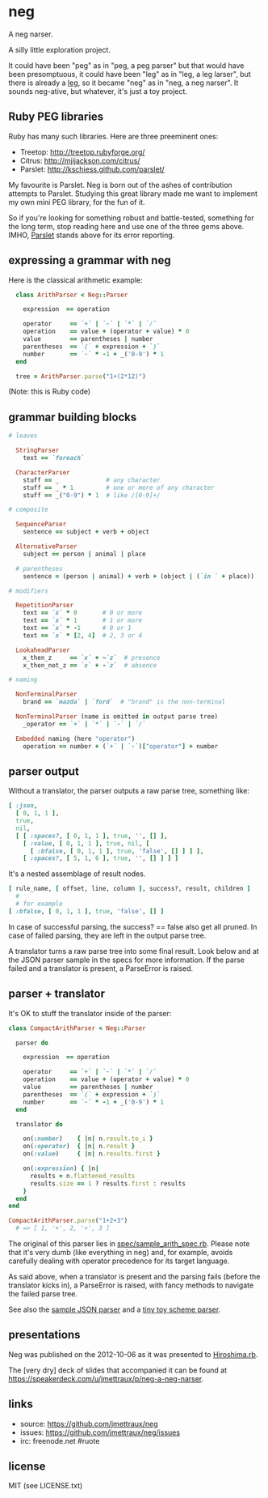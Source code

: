 # neg

A neg narser.

A silly little exploration project.

It could have been "peg" as in "peg, a peg parser" but that would have been presomptuous, it could have been "leg" as in "leg, a leg larser", but there is already a [leg](http://piumarta.com/software/peg/peg.1.html), so it became "neg" as in "neg, a neg narser". It sounds neg-ative, but whatever, it's just a toy project.


## Ruby PEG libraries

Ruby has many such libraries. Here are three preeminent ones:

* Treetop: <http://treetop.rubyforge.org/>
* Citrus: <http://mjijackson.com/citrus/>
* Parslet: <http://kschiess.github.com/parslet/>

My favourite is Parslet. Neg is born out of the ashes of contribution attempts to Parslet. Studying this great library made me want to implement my own mini PEG library, for the fun of it.

So if you're looking for something robust and battle-tested, something for the long term, stop reading here and use one of the three gems above. IMHO, [Parslet](http://kschiess.github.com/parslet/) stands above for its error reporting.


## expressing a grammar with neg

Here is the classical arithmetic example:

```ruby
  class ArithParser < Neg::Parser

    expression  == operation

    operator     == `+` | `-` | `*` | `/`
    operation    == value + (operator + value) * 0
    value        == parentheses | number
    parentheses  == `(` + expression + `)`
    number       == `-` * -1 + _('0-9') * 1
  end

  tree = ArithParser.parse("1+(2*12)")
```

(Note: this is Ruby code)


## grammar building blocks

```ruby
# leaves

  StringParser
    text == `foreach`

  CharacterParser
    stuff == _             # any character
    stuff == _ * 1         # one or more of any character
    stuff == _("0-9") * 1  # like /[0-9]+/

# composite

  SequenceParser
    sentence == subject + verb + object

  AlternativeParser
    subject == person | animal | place

  # parentheses
    sentence = (person | animal) + verb + (object | (`in ` + place))

# modifiers

  RepetitionParser
    text == `x` * 0       # 0 or more
    text == `x` * 1       # 1 or more
    text == `x` * -1      # 0 or 1
    text == `x` * [2, 4]  # 2, 3 or 4

  LookaheadParser
    x_then_z     == `x` + ~`z`  # presence
    x_then_not_z == `x` + -`z`  # absence

# naming

  NonTerminalParser
    brand == `mazda` | `ford`  # "brand" is the non-terminal

  NonTerminalParser (name is omitted in output parse tree)
    _operator == `+` | `*` | `-` | `/`

  Embedded naming (here "operator")
    operation == number + (`+` | `-`)["operator"] + number
```


## parser output

Without a translator, the parser outputs a raw parse tree, something like:

```ruby
[ :json,
  [ 0, 1, 1 ],
  true,
  nil,
  [ [ :spaces?, [ 0, 1, 1 ], true, '', [] ],
    [ :value, [ 0, 1, 1 ], true, nil, [
      [ :bfalse, [ 0, 1, 1 ], true, 'false', [] ] ] ],
    [ :spaces?, [ 5, 1, 6 ], true, '', [] ] ] ]
```

It's a nested assemblage of result nodes.

```ruby
[ rule_name, [ offset, line, column ], success?, result, children ]
  #
  # for example
[ :bfalse, [ 0, 1, 1 ], true, 'false', [] ]
```

In case of successful parsing, the success? == false also get all pruned. In case of failed parsing, they are left in the output parse tree.

A translator turns a raw parse tree into some final result. Look below and at the JSON parser sample in the specs for more information. If the parse failed and a translator is present, a ParseError is raised.


## parser + translator

It's OK to stuff the translator inside of the parser:

```ruby
class CompactArithParser < Neg::Parser

  parser do

    expression  == operation

    operator     == `+` | `-` | `*` | `/`
    operation    == value + (operator + value) * 0
    value        == parentheses | number
    parentheses  == `(` + expression + `)`
    number       == `-` * -1 + _('0-9') * 1
  end

  translator do

    on(:number)    { |n| n.result.to_i }
    on(:operator)  { |n| n.result }
    on(:value)     { |n| n.results.first }

    on(:expression) { |n|
      results = n.flattened_results
      results.size == 1 ? results.first : results
    }
  end
end

CompactArithParser.parse("1+2+3")
  # => [ 1, '+', 2, '+', 3 ]
```

The original of this parser lies in [spec/sample_arith_spec.rb](spec/sample_arith_spec.rb). Please note that it's very dumb (like everything in neg) and, for example, avoids carefully dealing with operator precedence for its target language.

As said above, when a translator is present and the parsing fails (before the translator kicks in), a ParseError is raised, with fancy methods to navigate the failed parse tree.

See also the [sample JSON parser](spec/sample_json_parser_spec.rb) and a [tiny toy scheme parser](spec/sample_scheme_spec.rb).


## presentations

Neg was published on the 2012-10-06 as it was presented to [Hiroshima.rb](http://hiroshimarb.github.com/).

The \[very dry\] deck of slides that accompanied it can be found at <https://speakerdeck.com/u/jmettraux/p/neg-a-neg-narser>.


## links

* source: <https://github.com/jmettraux/neg>
* issues: <https://github.com/jmettraux/neg/issues>
* irc: freenode.net #ruote


## license

MIT (see LICENSE.txt)

